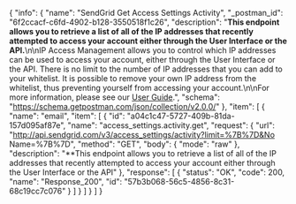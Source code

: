{
  "info": {
    "name": "SendGrid Get Access Settings Activity",
    "_postman_id": "6f2ccacf-c6fd-4902-b128-3550518f1c26",
    "description": "**This endpoint allows you to retrieve a list of all of the IP addresses that recently attempted to access your account either through the User Interface or the API.**\n\nIP Access Management allows you to control which IP addresses can be used to access your account, either through the User Interface or the API. There is no limit to the number of IP addresses that you can add to your whitelist. It is possible to remove your own IP address from the whitelist, thus preventing yourself from accessing your account.\n\nFor more information, please see our [User Guide](http://sendgrid.com/docs/User_Guide/Settings/ip_access_management.html).",
    "schema": "https://schema.getpostman.com/json/collection/v2.0.0/"
  },
  "item": [
    {
      "name": "email",
      "item": [
        {
          "id": "a04c1c47-5727-409b-81da-157d095af87e",
          "name": "access_settings.activity.get",
          "request": {
            "url": "http://api.sendgrid.com/v3/access_settings/activity?limit=%7B%7D&No Name=%7B%7D",
            "method": "GET",
            "body": {
              "mode": "raw"
            },
            "description": "**This endpoint allows you to retrieve a list of all of the IP addresses that recently attempted to access your account either through the User Interface or the API"
          },
          "response": [
            {
              "status": "OK",
              "code": 200,
              "name": "Response_200",
              "id": "57b3b068-56c5-4856-8c31-68c19cc7c076"
            }
          ]
        }
      ]
    }
  ]
}